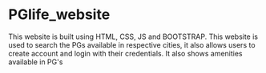 # PGlife_website
This website is built using HTML, CSS, JS and BOOTSTRAP. This website is used to search the PGs available in respective cities, it also allows users to create account and login with their credentials. It also shows amenities available in PG's
